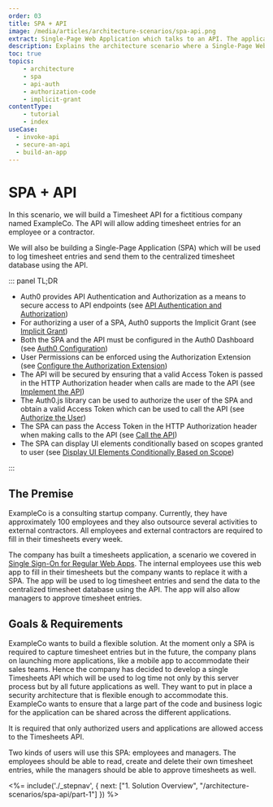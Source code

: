 ```yaml
---
order: 03
title: SPA + API
image: /media/articles/architecture-scenarios/spa-api.png
extract: Single-Page Web Application which talks to an API. The application will use OpenID Connect (OIDC) with the Implicit Grant Flow to authenticate users with Auth0.
description: Explains the architecture scenario where a Single-Page Web Application (SPA) talks to an API using OpenID Connect (OIDC), and the OAuth 2.0 Implicit Grant Flow, to authenticate users with Auth0.
toc: true
topics:
    - architecture
    - spa
    - api-auth
    - authorization-code
    - implicit-grant
contentType:
    - tutorial
    - index
useCase:
  - invoke-api
  - secure-an-api
  - build-an-app
---
```


# SPA + API

In this scenario, we will build a Timesheet API for a fictitious company named ExampleCo. The API will allow adding timesheet entries for an employee or a contractor.

We will also be building a Single-Page Application (SPA) which will be used to log timesheet entries and send them to the centralized timesheet database using the API.

::: panel TL;DR
* Auth0 provides API Authentication and Authorization as a means to secure access to API endpoints (see [API Authentication and Authorization](/architecture-scenarios/spa-api/part-1#api-authentication-and-authorization))
* For authorizing a user of a SPA, Auth0 supports the Implicit Grant (see [Implicit Grant](/architecture-scenarios/spa-api/part-1#implicit-grant))
* Both the SPA and the API must be configured in the Auth0 Dashboard (see [Auth0 Configuration](/architecture-scenarios/spa-api/part-2#auth0-configuration))
* User Permissions can be enforced using the Authorization Extension (see [Configure the Authorization Extension](/architecture-scenarios/spa-api/part-2#configure-the-authorization-extension))
* The API will be secured by ensuring that a valid Access Token is passed in the HTTP Authorization header when calls are made to the API (see [Implement the API](/architecture-scenarios/spa-api/part-3#implement-the-api))
* The Auth0.js library can be used to authorize the user of the SPA and obtain a valid Access Token which can be used to call the API (see [Authorize the User](/architecture-scenarios/spa-api/part-3#authorize-the-user))
* The SPA can pass the Access Token in the HTTP Authorization header when making calls to the API (see [Call the API](/architecture-scenarios/spa-api/part-3#call-the-api))
* The SPA can display UI elements conditionally based on scopes granted to user (see [Display UI Elements Conditionally Based on Scope](/architecture-scenarios/spa-api/part-3#display-ui-elements-conditionally-based-on-scope))

:::

## The Premise

ExampleCo is a consulting startup company. Currently, they have approximately 100 employees and they also outsource several activities to external contractors. All employees and external contractors are required to fill in their timesheets every week.

The company has built a timesheets application, a scenario we covered in [Single Sign-On for Regular Web Apps](/architecture-scenarios/web-app-sso). The internal employees use this web app to fill in their timesheets but the company wants to replace it with a SPA. The app will be used to log timesheet entries and send the data to the centralized timesheet database using the API. The app will also allow managers to approve timesheet entries.

## Goals & Requirements

ExampleCo wants to build a flexible solution. At the moment only a SPA is required to capture timesheet entries but in the future, the company plans on launching more applications, like a mobile app to accommodate their sales teams. Hence the company has decided to develop a single Timesheets API which will be used to log time not only by this server process but by all future applications as well. They want to put in place a security architecture that is flexible enough to accommodate this. ExampleCo wants to ensure that a large part of the code and business logic for the application can be shared across the different applications.

It is required that only authorized users and applications are allowed access to the Timesheets API.

Two kinds of users will use this SPA: employees and managers. The employees should be able to read, create and delete their own timesheet entries, while the managers should be able to approve timesheets as well.

<%= include('./_stepnav', {
 next: ["1. Solution Overview", "/architecture-scenarios/spa-api/part-1"]
}) %>
